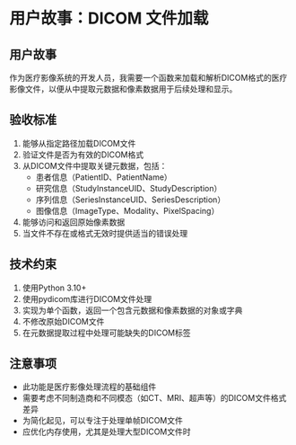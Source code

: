 # 用户故事：DICOM 文件加载

## 用户故事

作为医疗影像系统的开发人员，我需要一个函数来加载和解析DICOM格式的医疗影像文件，以便从中提取元数据和像素数据用于后续处理和显示。

## 验收标准

1. 能够从指定路径加载DICOM文件
2. 验证文件是否为有效的DICOM格式
3. 从DICOM文件中提取关键元数据，包括：
   - 患者信息（PatientID、PatientName）
   - 研究信息（StudyInstanceUID、StudyDescription）
   - 序列信息（SeriesInstanceUID、SeriesDescription）
   - 图像信息（ImageType、Modality、PixelSpacing）
4. 能够访问和返回原始像素数据
5. 当文件不存在或格式无效时提供适当的错误处理

## 技术约束

1. 使用Python 3.10+
2. 使用pydicom库进行DICOM文件处理
3. 实现为单个函数，返回一个包含元数据和像素数据的对象或字典
4. 不修改原始DICOM文件
5. 在元数据提取过程中处理可能缺失的DICOM标签

## 注意事项

- 此功能是医疗影像处理流程的基础组件
- 需要考虑不同制造商和不同模态（如CT、MRI、超声等）的DICOM文件格式差异
- 为简化起见，可以专注于处理单帧DICOM文件
- 应优化内存使用，尤其是处理大型DICOM文件时 